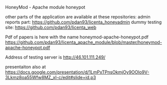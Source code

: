 HoneyMod - Apache module honeypot

other parts of the application are available at these repositories:
admin reports part: https://github.com/pdan93/licenta_honeyadmin
dummy testing site: https://github.com/pdan93/licenta_web

Pdf of papers is here with the name honeymod-apache-honeypot.pdf
https://github.com/pdan93/licenta_apache_module/blob/master/honeymod-apache-honeypot.pdf

Address of testing server is 
http://46.101.111.249/

presentaiton also at https://docs.google.com/presentation/d/1LmPxTPnsOkmjOy9OOlo9V-3Lkmz8oa55Wfw8MZ_xI-c/edit#slide=id.p3
